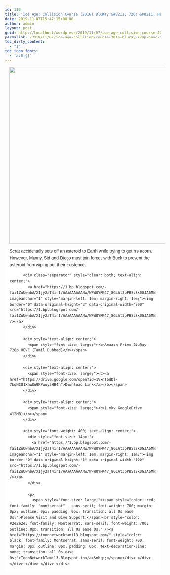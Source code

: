 ```yaml
---
id: 110
title: 'Ice Age: Collision Course (2016) BluRay &#8211; 720p &#8211; HEVC &#8211; Tamil Dubbed &#8211; x264 &#8211; 400MB'
date: 2019-11-07T15:47:15+00:00
author: admin
layout: post
guid: http://localhost/wordpress/2019/11/07/ice-age-collision-course-2016-bluray-720p-hevc-tamil-dubbed-x264-400mb/
permalink: /2019/11/07/ice-age-collision-course-2016-bluray-720p-hevc-tamil-dubbed-x264-400mb/
tdc_dirty_content:
  - "1"
tdc_icon_fonts:
  - 'a:0:{}'
---
```

<div dir="ltr" style="text-align: left;" trbidi="on">
  <div class="separator" style="clear: both; text-align: center;">
    <a href="https://1.bp.blogspot.com/-6W0b1zSk-UY/XXEvmvvA1CI/AAAAAAAAAvo/WVL5LFvWHtQSX8s_L-stnijLIWSoYTcSQCLcBGAs/s1600/Ice_age_collision_course_poster1.png" imageanchor="1" style="margin-left: 1em; margin-right: 1em;"><img loading="lazy" border="0" data-original-height="1148" data-original-width="1280" height="574" src="https://1.bp.blogspot.com/-6W0b1zSk-UY/XXEvmvvA1CI/AAAAAAAAAvo/WVL5LFvWHtQSX8s_L-stnijLIWSoYTcSQCLcBGAs/s640/Ice_age_collision_course_poster1.png" width="640" /></a>
  </div>
  
  <div class="mod" data-hveid="CBcQAA" data-md="50" data-ved="2ahUKEwj6uZmyhbrkAhUVXisKHRKQA2YQkCkwK3oECBcQAA" lang="en-IN" style="background-color: white; border-radius: 8px; clear: none; color: #222222; font-family: arial, sans-serif; font-style: normal; letter-spacing: normal; line-height: 1.57; padding-left: 15px; padding-right: 15px; padding-top: 0px; text-align: left; text-indent: 0px; text-transform: none; white-space: normal; word-spacing: 0px;">
    <div class="PZPZlf hb8SAc kno-fb-ctx" data-attrid="description" data-hveid="CBcQAQ" data-ved="2ahUKEwj6uZmyhbrkAhUVXisKHRKQA2YQziAoADAregQIFxAB" style="margin: 13px 0px; overflow: hidden;">
      <div class="r-iC3UTuaP4zR0" jsl="$t t-oF0h478wPRI;$x 0;">
        <div class="kno-rdesc r-icMMGYOCJdt4" data-rtid="icMMGYOCJdt4" jsaction="sngtp:r.Eddvt4h-GI8;tp_btn:r.Eddvt4h-GI8" jsl="$t t-JgTEvN6zUII;$x 0;">
          <div style="font-size: 14px; font-weight: 400;">
            Scrat accidentally sets off an asteroid to Earth while trying to get his acorn. However, Manny, Sid and Diego must join forces with Buck to prevent the asteroid from wiping out their existence.
          </div>
          
          <div class="separator" style="clear: both; text-align: center;">
            <a href="https://1.bp.blogspot.com/-fai1ZuUwnbA/XIjy2aT4irI/AAAAAAAAANw/WFW0YRK47_8GLAt3pPBSzBk0GJA6Mk5fgCPcBGAYYCw/s1600/torrborder.gif" imageanchor="1" style="margin-left: 1em; margin-right: 1em;"><img border="0" data-original-height="3" data-original-width="500" src="https://1.bp.blogspot.com/-fai1ZuUwnbA/XIjy2aT4irI/AAAAAAAAANw/WFW0YRK47_8GLAt3pPBSzBk0GJA6Mk5fgCPcBGAYYCw/s1600/torrborder.gif" /></a>
          </div>
          
          <div style="text-align: center;">
            <span style="font-size: large;"><b>Amazon Prime BluRay 720p HEVC [Tamil Dubbed]</b></span>
          </div>
          
          <div style="text-align: center;">
            <span style="font-size: large;"><b><a href="https://drive.google.com/open?id=1VknTbdDl-7kqNCU1XhwOn9KPwuy5HB4h">Download Link</a></b></span>
          </div>
          
          <div style="text-align: center;">
            <span style="font-size: large;"><b>(.mkv GoogleDrive 412MB)</b></span>
          </div>
          
          <div style="font-weight: 400; text-align: center;">
            <div style="font-size: 14px;">
              <a href="https://1.bp.blogspot.com/-fai1ZuUwnbA/XIjy2aT4irI/AAAAAAAAANw/WFW0YRK47_8GLAt3pPBSzBk0GJA6Mk5fgCPcBGAYYCw/s1600/torrborder.gif" imageanchor="1" style="margin-left: 1em; margin-right: 1em;"><img border="0" data-original-height="3" data-original-width="500" src="https://1.bp.blogspot.com/-fai1ZuUwnbA/XIjy2aT4irI/AAAAAAAAANw/WFW0YRK47_8GLAt3pPBSzBk0GJA6Mk5fgCPcBGAYYCw/s1600/torrborder.gif" /></a>
            </div>
            
            <p>
              <span style="font-size: large;"><span style="color: red; font-family: "montserrat" , sans-serif; font-weight: 700; margin: 0px; outline: 0px; padding: 0px; transition: all 0s ease 0s;">Please Visit and Give Support:</span><br style="color: #2e2e2e; font-family: Montserrat, sans-serif; font-weight: 700; outline: 0px; transition: all 0s ease 0s;" /><a href="https://toonnetworktamil3.blogspot.com/" style="color: black; font-family: Montserrat, sans-serif; font-weight: 700; margin: 0px; outline: 0px; padding: 0px; text-decoration-line: none; transition: all 0s ease 0s;">ToonNetworkTamil3.Blogspot.in</a>&nbsp;</span></div> </div> </div> </div> </div> </div>